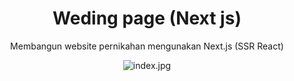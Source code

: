 <div align="center">
  <h1>Weding page (Next js)</h1>
  <p>Membangun website pernikahan mengunakan Next.js (SSR React)</p>
  <img alt="index.jpg" src="https://i.imgur.com/7S0eeIQ.png" />
</div>

